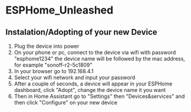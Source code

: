 # ESPHome_Unleashed

## Instalation/Adopting of your new Device

1. Plug the device into power
2. On your phone or pc, connect to the device via wifi with password "esphome1234" the device name will be followed by the mac address, for example "sonoff-r2-5c1809"
3. In your browser go to 192.168.4.1
4. Select your wifi network and input your password
5. After a couple of seconds, a device will appear in your ESPHome dashboard, click "Adopt", change the device name it you want
6. Then in Home Assistant go to "Settings" then "Devices&services" and then click "Configure" on your new device
